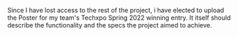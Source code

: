Since I have lost access to the rest of the project, i have elected to upload the Poster for my team's Techxpo Spring 2022 winning entry. It itself should describe the functionality and the specs the project aimed to achieve. 
